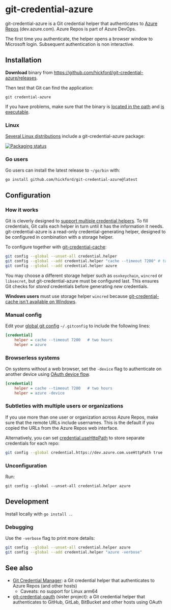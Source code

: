 git-credential-azure
====================

git-credential-azure is a Git credential helper that authenticates to [Azure Repos](https://azure.microsoft.com/en-us/products/devops/repos) (dev.azure.com). Azure Repos is part of Azure DevOps.

The first time you authenticate, the helper opens a browser window to Microsoft login. Subsequent authentication is non interactive.

## Installation

**Download** binary from https://github.com/hickford/git-credential-azure/releases.

Then test that Git can find the application:

	git credential-azure

If you have problems, make sure that the binary is [located in the path](https://superuser.com/a/284351/62691) and [is executable](https://askubuntu.com/a/229592/18504).

### Linux

[Several Linux distributions](https://repology.org/project/git-credential-azure/versions) include a git-credential-azure package:

[![Packaging status](https://repology.org/badge/vertical-allrepos/git-credential-azure.svg?exclude_unsupported=1&header=)](https://repology.org/project/git-credential-azure/versions)

### Go users

Go users can install the latest release to `~/go/bin` with:

	go install github.com/hickford/git-credential-azure@latest

## Configuration

### How it works

Git is cleverly designed to [support multiple credential helpers](https://git-scm.com/docs/gitcredentials#_custom_helpers). To fill credentials, Git calls each helper in turn until it has the information it needs. git-credential-azure is a read-only credential-generating helper, designed to be configured in combination with a storage helper.

To configure together with [git-credential-cache](https://git-scm.com/docs/git-credential-cache):

```sh
git config --global --unset-all credential.helper
git config --global --add credential.helper "cache --timeout 7200" # two hours
git config --global --add credential.helper azure
```

You may choose a different storage helper such as `osxkeychain`, `wincred` or `libsecret`, but git-credential-azure must be configured last. This ensures Git checks for *stored* credentials before generating *new* credentials.

**Windows users** must use storage helper `wincred` because [git-credential-cache isn't available on Windows](https://github.com/git-for-windows/git/issues/3892).

### Manual config

Edit your [global git config](https://git-scm.com/docs/git-config#FILES) `~/.gitconfig` to include the following lines:

```ini
[credential]
	helper = cache --timeout 7200	# two hours
	helper = azure
```

### Browserless systems

On systems without a web browser, set the `-device` flag to authenticate on another device using [OAuth device flow](https://www.rfc-editor.org/rfc/rfc8628).

```ini
[credential]
	helper = cache --timeout 7200	# two hours
	helper = azure -device
```

### Subtleties with multiple users or organizations

If you use more than one user or organization across Azure Repos, make sure that the remote URLs include usernames. This is the default if you copied the URLs from the Azure Repos web interface.

Alternatively, you can set [credential.useHttpPath](https://git-scm.com/docs/gitcredentials#Documentation/gitcredentials.txt-useHttpPath) to store separate credentials for each repo:

```sh
git config --global credential.https://dev.azure.com.useHttpPath true
```

### Unconfiguration

Run:

	git config --global --unset-all credential.helper azure

## Development

Install locally with `go install .`.

### Debugging

Use the `-verbose` flag to print more details:

```sh
git config --global --unset-all credential.helper azure
git config --global --add credential.helper "azure -verbose"
```

## See also

* [Git Credential Manager](https://github.com/git-ecosystem/git-credential-manager): a Git credential helper that authenticates to Azure Repos (and other hosts)
  * Caveats: no support for Linux arm64
* [git-credential-oauth](https://github.com/hickford/git-credential-oauth) (sister project): a Git credential helper that authenticates to GitHub, GitLab, BitBucket and other hosts using OAuth

